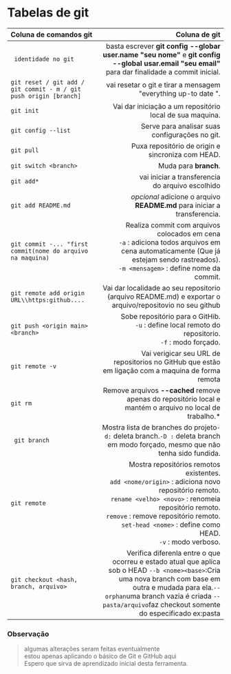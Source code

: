 

# Tabelas de git #
Coluna de comandos git |  Coluna de git 
:------- | ------:
` identidade no git` | basta escrever  **git config --globar user.name "seu nome"** e **git config --global usar.email "seu email"** para dar finalidade a commit inicial.
`git reset / git add / git commit - m / git push origin [branch]` | vai resetar o git e tirar a mensagem "everything up-to date ". 
`git init` | Vai dar iniciação a um repositório local de sua maquina. 
`git config --list`| Serve para analisar suas configurações no git.
`git pull` | Puxa repositório de origin e sincroniza com HEAD.
`git switch <branch>` | Muda para **branch**.
`git add* ` | vai iniciar a transferencia</br> do arquivo escolhido
`git add README.md` | *opcional* adicione o arquivo **README.md** para iniciar a transferencia.
`git commit -... "first commit(nome do arquivo na maquina)` | Realiza commit com arquivos colocados em cena </br> `-a` : adiciona todos arquivos em cena automaticamente (Que já estejam sendo rastreados). </br> `-m <mensagem>` : define nome da commit.
`git remote add origin URL\\https:github....`| Vai dar localidade ao seu repositorio (arquivo README.md) e exportar o arquivo/repositovio no seu github
`git push <origin main> <branch>` | Sobe repositório para o GitHib. </br> `-u` : define local remoto do repositorio. </br> `-f` : modo forçado.
  `git remote -v` | Vai verigicar seu URL de repositorios no GitHub que estão em ligação com a maquina de forma remota
  ` git rm ` | Remove arquivos **--cached** remove apenas do repositório local e mantém o arquivo no local de trabalho.* 
  ` git branch` | Mostra lista de branches do projeto`-d:` deleta branch.`-D :` deleta branch em modo forçado, mesmo que não tenha sido fundida.
`git remote` | Mostra repositórios remotos existentes. </br> `add <nome/origin>` : adiciona novo repositório remoto. </br> `rename <velho> <novo>` : renomeia repositório remoto. </br> `remove` : remove repositório remoto. </br> `set-head <nome>` : define como HEAD. </br> `-v` : modo verboso.
`git checkout <hash, branch, arquivo>` |  Verifica diferenla entre o que ocorreu e estado atual que aplica sob o HEAD `--b <nome><base>`:Cria uma nova branch com base em outra e mudada para ela.`--orphan`uma branch vazia é criada `--pasta/arquivo`faz checkout somente do especificado ex:pasta
### Observação ###


>algumas alterações seram feitas eventualmente </br> estou apenas aplicando o básico de Git e GitHub aqui </br>Espero que sirva de aprendizado inicial desta ferramenta.

